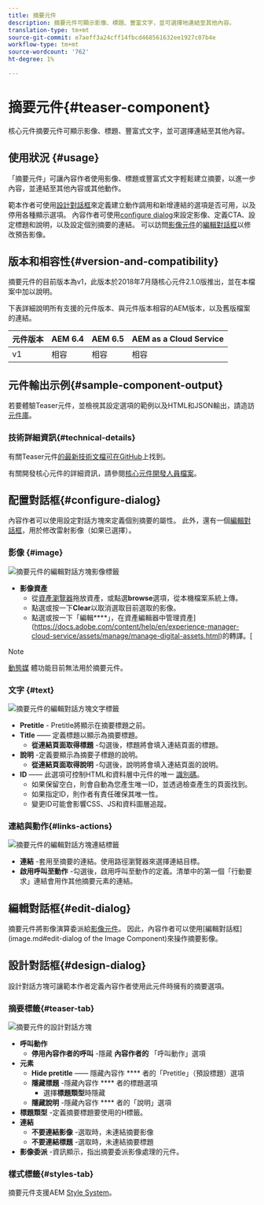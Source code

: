 ```yaml
---
title: 摘要元件
description: 摘要元件可顯示影像、標題、豐富文字，並可選擇地連結至其他內容。
translation-type: tm+mt
source-git-commit: e7aeff3a24cff14fbcd468561632ee1927c07b4e
workflow-type: tm+mt
source-wordcount: '762'
ht-degree: 1%

---
```



# 摘要元件{#teaser-component}

核心元件摘要元件可顯示影像、標題、豐富式文字，並可選擇連結至其他內容。

## 使用狀況 {#usage}

「摘要元件」可讓內容作者使用影像、標題或豐富式文字輕鬆建立摘要，以進一步內容，並連結至其他內容或其他動作。

範本作者可使用[設計對話框](#design-dialog)來定義建立動作調用和新增連結的選項是否可用，以及停用各種顯示選項。 內容作者可使用[configure dialog](#configure-dialog)來設定影像、定義CTA、設定標題和說明，以及設定個別摘要的連結。 可以訪問[影像元件](image.md)的[編輯對話框](image.md#edit-dialog)以修改預告影像。

## 版本和相容性{#version-and-compatibility}

摘要元件的目前版本為v1，此版本於2018年7月隨核心元件2.1.0版推出，並在本檔案中加以說明。

下表詳細說明所有支援的元件版本、與元件版本相容的AEM版本，以及舊版檔案的連結。

| 元件版本 | AEM 6.4 | AEM 6.5 | AEM as a Cloud Service  |
|---|---|---|---|
| v1 | 相容 | 相容 | 相容 |

## 元件輸出示例{#sample-component-output}

若要體驗Teaser元件，並檢視其設定選項的範例以及HTML和JSON輸出，請造訪[元件庫](https://adobe.com/go/aem_cmp_library_teaser)。

### 技術詳細資訊{#technical-details}

有關Teaser元件[的最新技術文檔可在GitHub](https://adobe.com/go/aem_cmp_tech_teaser_v1)上找到。

有關開發核心元件的詳細資訊，請參閱[核心元件開發人員檔案](/help/developing/overview.md)。

## 配置對話框{#configure-dialog}

內容作者可以使用設定對話方塊來定義個別摘要的屬性。 此外，還有一個[編輯對話框](#edit-dialog)，用於修改雷射影像（如果已選擇）。

### 影像 {#image}

![摘要元件的編輯對話方塊影像標籤](/help/assets/teaser-edit-image.png)

* **影像資產**
   * 從[資產瀏覽器](https://docs.adobe.com/content/help/en/experience-manager-cloud-service/sites/authoring/fundamentals/environment-tools.html)拖放資產，或點選&#x200B;**browse**&#x200B;選項，從本機檔案系統上傳。
   * 點選或按一下&#x200B;**Clear**&#x200B;以取消選取目前選取的影像。
   * 點選或按一下「編輯&#x200B;****」，在資產編輯器中管理資產](https://docs.adobe.com/content/help/en/experience-manager-cloud-service/assets/manage/manage-digital-assets.html)的轉譯。[

>[!NOTE]
>
>[動態媒](image.md#dynamic-media) 體功能目前無法用於摘要元件。

### 文字 {#text}

![摘要元件的編輯對話方塊文字標籤](/help/assets/teaser-edit-text.png)

* **Pretitle**  - Pretitle將顯示在摘要標題之前。
* **Title**  —— 定義標題以顯示為摘要標題。
   * **從連結頁面取得標題** -勾選後，標題將會填入連結頁面的標題。
* **說明** -定義要顯示為摘要子標題的說明。
   * **從連結頁面取得說明** -勾選後，說明將會填入連結頁面的說明。
* **ID**  —— 此選項可控制HTML和資料層中元件的唯一 [識別碼](/help/developing/data-layer/overview.md)。
   * 如果保留空白，則會自動為您產生唯一ID，並透過檢查產生的頁面找到。
   * 如果指定ID，則作者有責任確保其唯一性。
   * 變更ID可能會影響CSS、JS和資料圖層追蹤。

### 連結與動作{#links-actions}

![摘要元件的編輯對話方塊連結標籤](/help/assets/teaser-edit-link.png)

* **連結** -套用至摘要的連結。使用路徑瀏覽器來選擇連結目標。
* **啟用呼叫至動作** -勾選後，啟用呼叫至動作的定義。清單中的第一個「行動要求」連結會用作其他摘要元素的連結。

## 編輯對話框{#edit-dialog}

摘要元件將影像演算委派給[影像元件](image.md)。 因此，內容作者可以使用[編輯對話框](image.md#edit-dialog of the Image Component)來操作摘要影像。

## 設計對話框{#design-dialog}

設計對話方塊可讓範本作者定義內容作者使用此元件時擁有的摘要選項。

### 摘要標籤{#teaser-tab}

![摘要元件的設計對話方塊](/help/assets/teaser-design.png)

* **呼叫動作**
   * **停用內容作者的呼叫** -隱藏 **內容作者的** 「呼叫動作」選項
* **元素**
   * **Hide pretitle**  —— 隱藏內容作 **** 者的「Pretitle」（預設標題）選項
   * **隱藏標題** -隱藏內容作 **** 者的標題選項
      * 選擇&#x200B;**標題類型**&#x200B;時隱藏
   * **隱藏說明** -隱藏內容作 **** 者的「說明」選項
* **標題類型** -定義摘要標題要使用的H標籤。
* **連結**
   * **不要連結影像** -選取時，未連結摘要影像
   * **不要連結標題** -選取時，未連結摘要標題
* **影像委派** -資訊顯示，指出摘要委派影像處理的元件。

### 樣式標籤{#styles-tab}

摘要元件支援AEM [Style System](/help/get-started/authoring.md#component-styling)。
